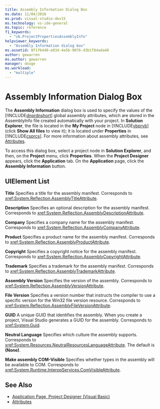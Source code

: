 ```yaml
---
title: Assembly Information Dialog Box
ms.date: 11/04/2016
ms.prod: visual-studio-dev15
ms.technology: vs-ide-general
ms.topic: reference
f1_keywords:
  - "vb.ProjectPropertiesAssemblyInfo"
helpviewer_keywords:
  - "Assembly Information dialog box"
ms.assetid: 8f1f6449-e03d-4a5b-9076-d3b1f84ada48
author: gewarren
ms.author: gewarren
manager: douge
ms.workload:
  - "multiple"
---
```

# Assembly Information Dialog Box
The **Assembly Information** dialog box is used to specify the values of the [!INCLUDE[dnprdnshort](../../code-quality/includes/dnprdnshort_md.md)] global assembly attributes, which are stored in the AssemblyInfo file created automatically with your project. In **Solution Explorer**, the file is located in the **My Project** node in [!INCLUDE[vbprvb](../../code-quality/includes/vbprvb_md.md)] (click **Show All files** to view it); it is located under **Properties** in [!INCLUDE[csprcs](../../data-tools/includes/csprcs_md.md)]. For more information about assembly attributes, see [Attributes](http://msdn.microsoft.com/Library/ae334cee-d96c-4243-a5e3-06dd7fcaf205).

 To access this dialog box, select a project node in **Solution Explorer**, and then, on the **Project** menu, click **Properties**. When the **Project Designer** appears, click the **Application** tab. On the **Application** page, click the **Assembly Information** button.

## UIElement List
 **Title**
 Specifies a title for the assembly manifest. Corresponds to <xref:System.Reflection.AssemblyTitleAttribute>.

 **Description**
 Specifies an optional description for the assembly manifest. Corresponds to <xref:System.Reflection.AssemblyDescriptionAttribute>.

 **Company**
 Specifies a company name for the assembly manifest. Corresponds to <xref:System.Reflection.AssemblyCompanyAttribute>.

 **Product**
 Specifies a product name for the assembly manifest. Corresponds to <xref:System.Reflection.AssemblyProductAttribute>.

 **Copyright**
 Specifies a copyright notice for the assembly manifest. Corresponds to <xref:System.Reflection.AssemblyCopyrightAttribute>.

 **Trademark**
 Specifies a trademark for the assembly manifest. Corresponds to <xref:System.Reflection.AssemblyTrademarkAttribute>.

 **Assembly Version**
 Specifies the version of the assembly. Corresponds to <xref:System.Reflection.AssemblyVersionAttribute>.

 **File Version**
 Specifies a version number that instructs the compiler to use a specific version for the Win32 file version resource. Corresponds to <xref:System.Reflection.AssemblyFileVersionAttribute>.

 **GUID**
 A unique GUID that identifies the assembly. When you create a project, Visual Studio generates a GUID for the assembly. Corresponds to <xref:System.Guid>.

 **Neutral Language**
 Specifies which culture the assembly supports. Corresponds to <xref:System.Resources.NeutralResourcesLanguageAttribute>. The default is **(None)**.

 **Make assembly COM-Visible**
 Specifies whether types in the assembly will be available to COM. Corresponds to <xref:System.Runtime.InteropServices.ComVisibleAttribute>.

## See Also

- [Application Page, Project Designer (Visual Basic)](../../ide/reference/application-page-project-designer-visual-basic.md)
- [Attributes](http://msdn.microsoft.com/Library/ae334cee-d96c-4243-a5e3-06dd7fcaf205)